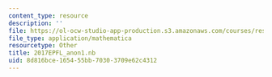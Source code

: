 ```yaml
---
content_type: resource
description: ''
file: https://ol-ocw-studio-app-production.s3.amazonaws.com/courses/res-3-004-visualizing-materials-science-fall-2017/8d816bce165455bb70303709e62c4312_2017EPFL_anon1.nb
file_type: application/mathematica
resourcetype: Other
title: 2017EPFL_anon1.nb
uid: 8d816bce-1654-55bb-7030-3709e62c4312
---
```

